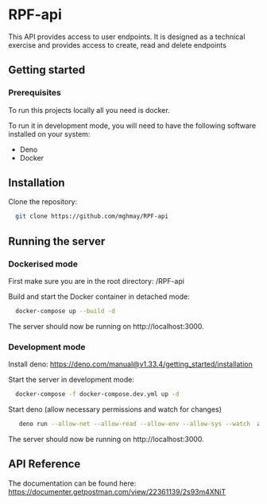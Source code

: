 # RPF-api

This API provides access to user endpoints. It is designed as a technical exercise and provides access to create, read and delete endpoints

## Getting started

### Prerequisites

To run this projects locally all you need is docker.

To run it in development mode, you will need to have the following software installed on your system:

- Deno
- Docker

## Installation

Clone the repository:

```bash
  git clone https://github.com/mghmay/RPF-api
```

## Running the server

### Dockerised mode

First make sure you are in the root directory: /RPF-api

Build and start the Docker container in detached mode:

```bash
  docker-compose up --build -d
```

The server should now be running on http://localhost:3000.

### Development mode

Install deno:
https://deno.com/manual@v1.33.4/getting_started/installation

Start the server in development mode:

```bash
  docker-compose -f docker-compose.dev.yml up -d
```

Start deno (allow necessary permissions and watch for changes)

```bash
   deno run --allow-net --allow-read --allow-env --allow-sys --watch  app/server.ts
```

The server should now be running on http://localhost:3000.

## API Reference

The documentation can be found here: https://documenter.getpostman.com/view/22361139/2s93m4XNiT
